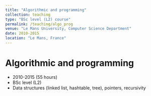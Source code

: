 ```yaml
---
title: "Algorithmic and programming"
collection: teaching
type: "BSc level (L2) course"
permalink: /teaching/algo_prog
venue: "Le Mans University, Computer Science Department"
date: 2010-2015
location: "Le Mans, France"
---
```


Algorithmic and programming
=====

* 2010-2015 (55 hours)
* BSc level (L2)
* Data structures (linked list, hashtable, tree), pointers, recursivity


